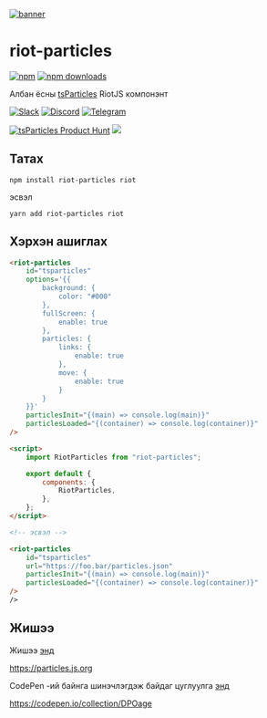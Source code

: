 [![banner](https://particles.js.org/images/banner3.png)](https://particles.js.org)

# riot-particles

[![npm](https://img.shields.io/npm/v/riot-particles)](https://www.npmjs.com/package/riot-particles) [![npm downloads](https://img.shields.io/npm/dm/riot-particles)](https://www.npmjs.com/package/riot-particles)

Албан ёсны [tsParticles](https://github.com/matteobruni/tsparticles) RiotJS компонэнт

[![Slack](https://particles.js.org/images/slack.png)](https://join.slack.com/t/tsparticles/shared_invite/enQtOTcxNTQxNjQ4NzkxLWE2MTZhZWExMWRmOWI5MTMxNjczOGE1Yjk0MjViYjdkYTUzODM3OTc5MGQ5MjFlODc4MzE0N2Q1OWQxZDc1YzI) [![Discord](https://particles.js.org/images/discord.png)](https://discord.gg/hACwv45Hme) [![Telegram](https://particles.js.org/images/telegram.png)](https://t.me/tsparticles)

[![tsParticles Product Hunt](https://api.producthunt.com/widgets/embed-image/v1/featured.svg?post_id=186113&theme=light)](https://www.producthunt.com/posts/tsparticles?utm_source=badge-featured&utm_medium=badge&utm_souce=badge-tsparticles") <a href="https://www.buymeacoffee.com/matteobruni"><img src="https://img.buymeacoffee.com/button-api/?text=Buy me a beer&emoji=🍺&slug=matteobruni&button_colour=5F7FFF&font_colour=ffffff&font_family=Arial&outline_colour=000000&coffee_colour=FFDD00"></a>

## Татах

```shell
npm install riot-particles riot
```

эсвэл

```shell
yarn add riot-particles riot
```

## Хэрхэн ашиглах

```html
<riot-particles
    id="tsparticles"
    options='{{
        background: {
            color: "#000"
        },
        fullScreen: {
            enable: true
        },
        particles: {
            links: {
                enable: true
            },
            move: {
                enable: true
            }
        }
    }}'
    particlesInit="{(main) => console.log(main)}"
    particlesLoaded="{(container) => console.log(container)}"
/>

<script>
    import RiotParticles from "riot-particles";

    export default {
        components: {
            RiotParticles,
        },
    };
</script>

<!-- эсвэл -->

<riot-particles
    id="tsparticles"
    url="https://foo.bar/particles.json"
    particlesInit="{(main) => console.log(main)}"
    particlesLoaded="{(container) => console.log(container)}"
/>
/>
```

## Жишээ

Жишээ [энд](https://particles.js.org)

<https://particles.js.org>

CodePen -ий байнга шинэчлэгдэж байдаг цуглуулга [энд](https://codepen.io/collection/DPOage)

<https://codepen.io/collection/DPOage>
